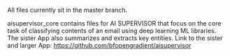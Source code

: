 All files currently sit in the master branch.

aisupervisor_core contains files for AI SUPERVISOR that focus on the core task of classifying contents of an email using deep learning ML libraries. The sister App also summarizes and extracts key entities. Link to the sister and larger App: https://github.com/bfopengradient/aisupervisor

 
   
